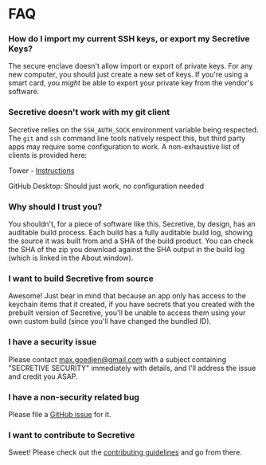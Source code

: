 # FAQ

### How do I import my current SSH keys, or export my Secretive Keys?

The secure enclave doesn't allow import or export of private keys. For any new computer, you should just create a new set of keys. If you're using a smart card, you _might_ be able to export your private key from the vendor's software.

### Secretive doesn't work with my git client

Secretive relies on the `SSH_AUTH_SOCK` environment variable being respected. The `git` and `ssh` command line tools natively respect this, but third party apps may require some configuration to work. A non-exhaustive list of clients is provided here:

Tower - [Instructions](https://www.git-tower.com/help/mac/integration/environment)

GitHub Desktop: Should just work, no configuration needed

### Why should I trust you?

You shouldn't, for a piece of software like this. Secretive, by design, has an auditable build process. Each build has a fully auditable build log, showing the source it was built from and a SHA of the build product. You can check the SHA of the zip you download against the SHA output in the build log (which is linked in the About window).

### I want to build Secretive from source

Awesome! Just bear in mind that because an app only has access to the keychain items that it created, if you have secrets that you created with the prebuilt version of Secretive, you'll be unable to access them using your own custom build (since you'll have changed the bundled ID).

### I have a security issue

Please contact [max.goedjen@gmail.com](mailto:max.goedjen@gmail.com) with a subject containing "SECRETIVE SECURITY" immediately with details, and I'll address the issue and credit you ASAP.

### I have a non-security related bug

Please file a [GitHub issue](https://github.com/maxgoedjen/secretive/issues) for it.

### I want to contribute to Secretive

Sweet! Please check out the [contributing guidelines](CONTRIBUTING.md) and go from there.
